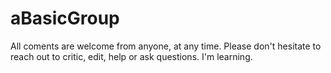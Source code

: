 # aBasicGroup

All coments are welcome from anyone, at any time.  Please don't hesitate to reach out to critic, edit, help or ask questions. I'm learning.

